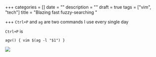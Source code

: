 +++
categories = []
date = ""
description = ""
draft = true
tags = ["vim", "tech"]
title = "Blazing fast fuzzy-searching "

+++
`Ctrl+P` and `ag` are two commands I use every single day

`Ctrl+P` is 

`agv() { vim $(ag -l "$1") }`

![](/uploads/screen-shot-2020-06-08-at-7-29-55-pm.png)